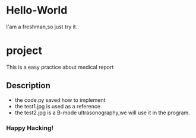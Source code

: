 # Hello-World
I'am a freshman,so just try it.
# project
This is a easy practice about medical report 
## Description
- the code.py saved how to implement
- the test1.jpg is used as a reference
- the test2.jpg is a B-mode ultrasonography,we will use it in the program.
### Happy Hacking!
